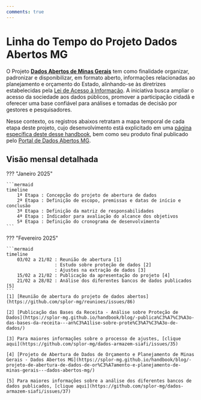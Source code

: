 ```yaml
---
comments: true
---
```


# Linha do Tempo do Projeto Dados Abertos MG

O Projeto **[Dados Abertos de Minas Gerais](https://splor-mg.github.io/handbook/blog/category/dados-abertos-mg/)** tem como finalidade organizar, padronizar e disponibilizar, em formato aberto, informações relacionadas ao planejamento e orçamento do Estado, alinhando-se às diretrizes estabelecidas pela [Lei de Acesso à Informação](https://www.planalto.gov.br/ccivil_03/_ato2011-2014/2011/lei/l12527.htm). A iniciativa busca ampliar o acesso da sociedade aos dados públicos, promover a participação cidadã e oferecer uma base confiável para análises e tomadas de decisão por gestores e pesquisadores.

Nesse contexto, os registros abaixos retratam a mapa temporal de cada etapa deste projeto, cujo desenvolvimento está explicitado em uma [página específica deste desse handbook](https://splor-mg.github.io/handbook/blog/category/dados-abertos-mg/), bem como seu produto final publicado pelo [Portal de Dados Abertos MG](https://www.dados.mg.gov.br/dataset/).


## Visão mensal detalhada

??? "Janeiro 2025"

    ```mermaid
    timeline
        1ª Etapa : Concepção do projeto de abertura de dados
        2ª Etapa : Definição de escopo, premissas e datas de início e conclusão 
        3ª Etapa : Definição da matriz de responsabilidades
        4ª Etapa : Indicador para avaliação do alcance dos objetivos
        5ª Etapa : Definição do cronograma de desenvolvimento
    ```

??? "Fevereiro 2025"

    ```mermaid
    timeline
        03/02 a 21/02 : Reunião de abertura [1]
                      : Estudo sobre proteção de dados [2]
                      : Ajustes na extração de dados [3]
        15/02 a 21/02 : Publicação da apresentação do projeto [4]
        21/02 a 28/02 : Análise dos diferentes bancos de dados publicados [5]
    ```
    [1] [Reunião de abertura do projeto de dados abertos](https://github.com/splor-mg/reunioes/issues/86)
    
    [2] [Publicação das Bases da Receita - Análise sobre Proteção de Dados](https://splor-mg.github.io/handbook/blog/-publica%C3%A7%C3%A3o-das-bases-da-receita---an%C3%A1lise-sobre-prote%C3%A7%C3%A3o-de-dados/)
    
    [3] Para maiores informações sobre o processo de ajustes, [clique aqui](https://github.com/splor-mg/dados-armazem-siafi/issues/35)
    
    [4] [Projeto de Abertura de Dados de Orçamento e Planejamento de Minas Gerais - Dados Abertos MG](https://splor-mg.github.io/handbook/blog/-projeto-de-abertura-de-dados-de-or%C3%A7amento-e-planejamento-de-minas-gerais---dados-abertos-mg/)

    [5] Para maiores informações sobre a análise dos diferentes bancos de dados publicados, [clique aqui](https://github.com/splor-mg/dados-armazem-siafi/issues/37)

